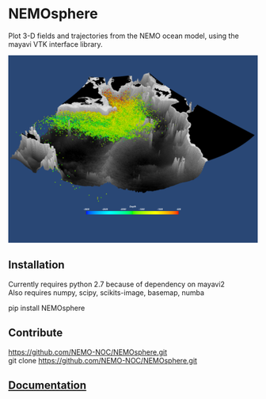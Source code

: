 # NEMOsphere

Plot 3-D fields and trajectories from the NEMO ocean model, using the mayavi VTK interface library.

![Position of particles 10 years after release from the Moreto Deep-Sea Mining site][particles]

## Installation
Currently requires python 2.7 because of dependency on mayavi2  
Also requires numpy, scipy, scikits-image, basemap, numba  

pip install NEMOsphere

## Contribute

https://github.com/NEMO-NOC/NEMOsphere.git  
git clone https://github.com/NEMO-NOC/NEMOsphere.git  

[particles]: docs/images/120.png "Particle positions 10 years after release from the Moreto Deep-Sea Mining site"

## [Documentation][documentation]

[documentation]:docs/_build/html/index.html

